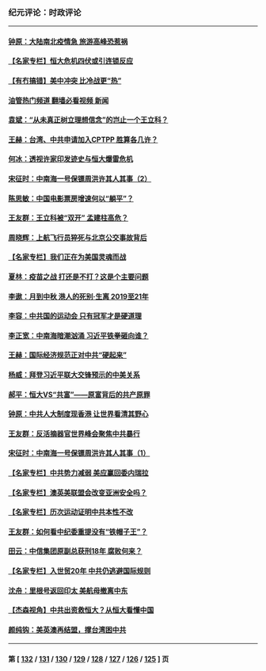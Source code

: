 ### 纪元评论：时政评论
---
#### [钟原：大陆南北疫情急 旅游高峰恐惹祸](../../pages/nsc1025/n13256055.md?09240330) 
#### [【名家专栏】恒大危机四伏或引连锁反应](../../pages/nsc1025/n13255419.md?09240330) 
#### [【有冇搞错】美中冲突 比冷战更“热”](../../pages/nsc1025/n13253608.md?09240330) 
#### [油管热门频道 翻墙必看视频 新闻](ok?09240330)
#### [袁斌：“从未真正树立理想信念”的岂止一个王立科？](../../pages/nsc1025/n13254833.md?09240330) 
#### [王赫：台湾、中共申请加入CPTPP 胜算各几许？](../../pages/nsc1025/n13254723.md?09240330) 
#### [何冰：透视许家印发迹史与恒大爆雷危机](../../pages/nsc1025/n13253937.md?09240330) 
#### [宋征时：中南海一号保镖周洪许其人其事（2）](../../pages/nsc1025/n13253861.md?09240330) 
#### [陈思敏：中国电影票房增速何以“躺平”？](../../pages/nsc1025/n13253822.md?09240330) 
#### [王友群：王立科被“双开” 孟建柱高危？](../../pages/nsc1025/n13253289.md?09240330) 
#### [周晓辉：上航飞行员猝死与北京公交事故背后](../../pages/nsc1025/n13253541.md?09240330) 
#### [【名家专栏】我们正在为美国灵魂而战](../../pages/nsc1025/n13253064.md?09240330) 
#### [夏林：疫苗之战 打还是不打？这是个主要问题](../../pages/nsc1025/n13253510.md?09240330) 
#### [李遨：月到中秋 港人的死别·生离 2019至21年](../../pages/nsc1025/n13248553.md?09240330) 
#### [李容：中共国的运动会 只有冠军才是硬道理](../../pages/nsc1025/n13248155.md?09240330) 
#### [李正宽：中南海暗潮汹涌 习近平铁拳砸向谁？](../../pages/nsc1025/n13252068.md?09240330) 
#### [王赫：国际经济规范正对中共“硬起来”](../../pages/nsc1025/n13251551.md?09240330) 
#### [杨威：拜登习近平联大交锋预示的中美关系](../../pages/nsc1025/n13251471.md?09240330) 
#### [郝平：恒大VS“共富”——原富背后的共产原罪](../../pages/nsc1025/n13251689.md?09240330) 
#### [钟原：中共人大制度现香港 让世界看清其野心](../../pages/nsc1025/n13250562.md?09240330) 
#### [王友群：反活摘器官世界峰会聚焦中共暴行](../../pages/nsc1025/n13250738.md?09240330) 
#### [宋征时：中南海一号保镖周洪许其人其事（1）](../../pages/nsc1025/n13251206.md?09240330) 
#### [【名家专栏】中共势力减弱 美应赢回委内瑞拉](../../pages/nsc1025/n13250064.md?09240330) 
#### [【名家专栏】澳英美联盟会改变亚洲安全吗？](../../pages/nsc1025/n13250067.md?09240330) 
#### [【名家专栏】历次运动证明中共本性不改](../../pages/nsc1025/n13250099.md?09240330) 
#### [王友群：如何看中纪委重提没有“铁帽子王”？](../../pages/nsc1025/n13248133.md?09240330) 
#### [田云：中信集团原副总获刑18年 腐败何来？](../../pages/nsc1025/n13248824.md?09240330) 
#### [【名家专栏】入世贸20年 中共仍逃避国际规则](../../pages/nsc1025/n13247643.md?09240330) 
#### [沈舟：里根号返回印太 美航母撤离中东](../../pages/nsc1025/n13248204.md?09240330) 
#### [【杰森视角】中共出资救恒大？从恒大看懂中国](../../pages/nsc1025/n13248315.md?09240330) 
#### [颜纯钩﻿：美英澳再结盟，撑台湾困中共](../../pages/nsc1025/n13248362.md?09240330) 

---
#### 第 [ [132](./132.md?09240330) / [131](./131.md?09240330) / [130](./130.md?09240330) / [129](./129.md?09240330) / [128](./128.md?09240330) / [127](./127.md?09240330) / [126](./126.md?09240330) / [125](./125.md?09240330) ] 页
